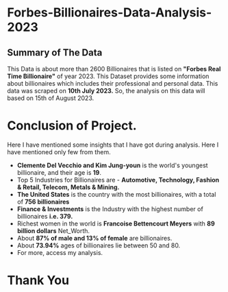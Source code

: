 # Forbes-Billionaires-Data-Analysis-2023

## Summary of The Data
This Data is about more than 2600 Billionaires that is listed on <b>"Forbes Real Time Billionaire"</b> of year 2023. This Dataset provides some information about billionaires which includes their professional and personal data. This data was scraped on <b>10th July 2023.</b> So, the analysis on this data will based on 15th of August 2023.


# Conclusion of Project.
Here I have mentioned some insights that I have got during analysis. Here I have mentioned only few from them.
<ul>
  <li> <b>Clemente Del Vecchio and Kim Jung-youn</b> is the world's youngest billionaire, and their age is <b>19</b>.</li>
  <li> Top 5 Industries for Billionaires are - <b>Automotive, Technology, Fashion & Retail, Telecom, Metals & Mining.</b></li>
  <li> <b>The United States</b> is the country with the most billionaires, with a total of <b>756 billionaires</b></li>
  <li> <b>Finance & Investments</b> is the Industry with the highest number of billionaires <b>i.e. 379.</b></li>
  <li> Richest women in the world is <b>Francoise Bettencourt Meyers</b> with <b>89 billion dollars</b> Net_Worth.</li>
  <li> About <b>87% of male and 13% of female</b> are billionaires.</li>
  <li> About <b>73.94%</b> ages of billionaires lie between 50 and 80.</li>
  <li> For more, access my analysis.</li>
</ul>

# Thank You
